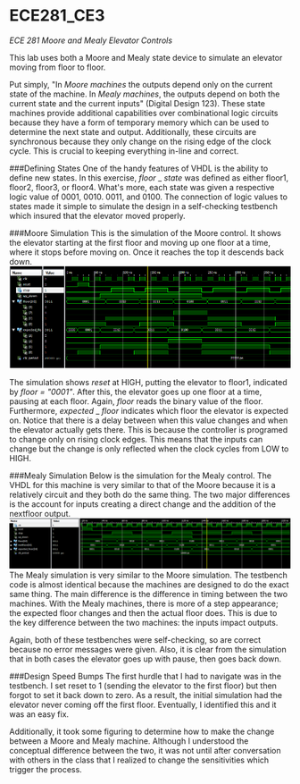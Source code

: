 ECE281_CE3
==========

_ECE 281 Moore and Mealy Elevator Controls_

This lab uses both a Moore and Mealy state device to simulate an elevator moving from floor to floor.

Put simply, "In  _Moore machines_ the outputs depend only on the current state of the machine. In _Mealy machines_, the outputs depend on both the current state and the current inputs" (Digital Design 123). These state machines provide additional capabilities over combinational logic circuits because they have a form of temporary memory which can be used to determine the next state and output. Additionally, these circuits are synchronous because they only change on the rising edge of the clock cycle. This is crucial to keeping everything in-line and correct.

###Defining States
One of the handy features of VHDL is the ability to define new states. In this exercise, _floor_ _ _state_ was defined as either floor1, floor2, floor3, or floor4. What's more, each state was given a respective logic value of 0001, 0010. 0011, and 0100. The connection of logic values to states made it simple to simulate the design in a self-checking testbench which insured that the elevator moved properly.

###Moore Simulation
This is the simulation of the Moore control. It shows the elevator starting at the first floor and moving up one floor at a time, where it stops before moving on. Once it reaches the top it descends back down.
![alt text](https://github.com/byarbrough/ECE281_CE3/blob/master/Moore_screenshot.PNG?raw=true "Moore Testbench")

The simulation shows _reset_ at HIGH, putting the elevator to floor1, indicated by _floor = "0001"_. After this, the elevator goes up one floor at a time, pausing at each floor. Again, _floor_ reads the binary value of the floor. Furthermore, _expected_ _ _floor_ indicates which floor the elevator is expected on. Notice that there is a delay between when this value changes and when the elevator actually gets there. This is because the controller is programed to change only on rising clock edges. This means that the inputs can change but the change is only reflected when the clock cycles from LOW to HIGH.

###Mealy Simulation
Below is the simulation for the Mealy control. The VHDL for this machine is very similar to that of the Moore because it is a relatively circuit and they both do the same thing. The two major differences is the account for inputs creating a direct change and the addition of the nextfloor output.
![alt text](https://github.com/byarbrough/ECE281_CE3/blob/master/Mealy_screenshot.PNG?raw=true "Mealy Testbench")
The Mealy simulation is very similar to the Moore simulation. The testbench code is almost identical because the machines are designed to do the exact same thing. The main difference is the difference in timing between the two machines. With the Mealy machines, there is more of a step appearance; the expected floor changes and then the actual floor does. This is due to the key difference between the two machines: the inputs impact outputs.

Again, both of these testbenches were self-checking, so are correct because no error messages were given. Also, it is clear from the simulation that in both cases the elevator goes up with pause, then goes back down.


###Design Speed Bumps
The first hurdle that I had to navigate was in the testbench. I set reset to 1 (sending the elevator to the first floor) but then forgot to set it back down to zero. As a result, the initial simulation had the elevator never coming off the first floor. Eventually, I identified this and it was an easy fix.

Additionally, it took some figuring to determine how to make the change between a Moore and Mealy machine. Although I understood the conceptual difference between the two, it was not until after conversation with others in the class that I realized to change the sensitivities which trigger the process.
